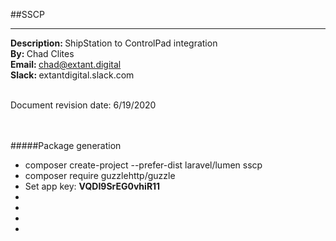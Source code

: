 ##SSCP
<hr>
<b>Description: </b>ShipStation to ControlPad integration<br> 
<b>By: </b>Chad Clites<br>
<b>Email: </b><a a href="mailto:chad@extant.digital">chad@extant.digital</a><br>
<b>Slack: </b>extantdigital.slack.com<br><br> 

Document revision date: 6/19/2020<br><br><br>


#####Package generation
<ul>
    <li>composer create-project --prefer-dist laravel/lumen sscp</li>
    <li>composer require guzzlehttp/guzzle</li>
    <li>Set app key: <b>VQDI9SrEG0vhiR11</b></li>
    <li></li>
    <li></li>
    <li></li>
    <li></li>
</ul>

